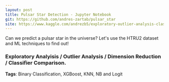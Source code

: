 ```yaml
---
layout: post
title: Pulsar Star Detection - Jupyter Notebook
git: https://github.com/andres-zartab/pulsar_star
site: https://www.kaggle.com/andrezb5/exploratory-outlier-analysis-classifier-comparison
---
```


Can we predict a pulsar star in the universe? Let's use the HTRU2 dataset and ML techniques to find out!

### Exploratory Analyisis / Outlier Analysis / Dimension Reduction / Classifier Comparison.

__Tags__: Binary Classification, XGBoost, KNN, NB and Logit
